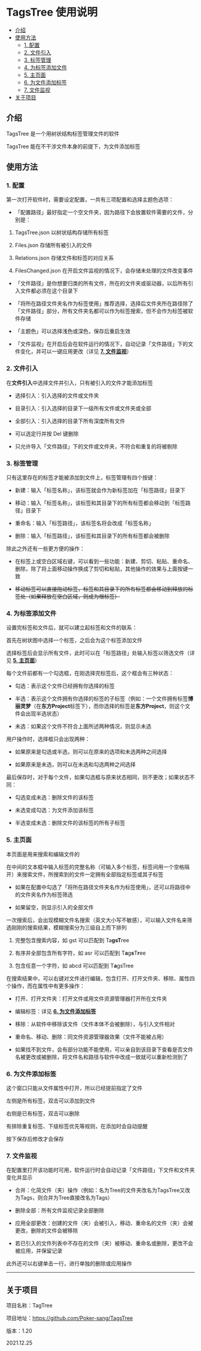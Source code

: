 # TagsTree 使用说明

- [介绍](#介绍)
- [使用方法](#使用方法)
  - [1. 配置](#1-配置)
  - [2. 文件引入](#2-文件引入)
  - [3. 标签管理](#3-标签管理)
  - [4. 为标签添加文件](#4-为标签添加文件)
  - [5. 主页面](#5-主页面)
  - [6. 为文件添加标签](#6-为文件添加标签)
  - [7. 文件监视](#7-文件监视)
- [关于项目](#关于项目)

## 介绍

TagsTree 是一个用树状结构标签管理文件的软件

TagsTree 能在不干涉文件本身的前提下，为文件添加标签

## 使用方法

### 1. 配置

第一次打开软件时，需要设定配置，一共有三项配置和选择主题色选项：

* 「配置路径」最好指定一个空文件夹，因为路径下会放置软件需要的文件，分别是：

1. TagsTree.json 以树状结构存储所有标签

2. Files.json 存储所有被引入的文件

3. Relations.json 存储文件和标签的对应关系

4. FilesChanged.json 在开启文件监视的情况下，会存储未处理的文件改变事件

* 「文件路径」是你想要归类的所有文件，所在的文件夹或驱动器，以后所有引入文件都必须在这个目录下

* 「将所在路径文件夹名作为标签使用」推荐选择，选择后文件夹所在路径除了「文件路径」部分，所有文件夹名都可以作为标签搜索，但不会作为标签被软件存储

* 「主题色」可以选择浅色或深色，保存后重启生效

* 「文件监视」在开启后会在软件运行的情况下，自动记录「文件路径」下的文件变化，并可以一键应用更改（详见 [**7. 文件监视**](#7-文件监视)）

### 2. 文件引入

在**文件引入**中选择文件并引入，只有被引入的文件才能添加标签

* 选择引入：引入选择的文件或文件夹

* 目录引入：引入选择的目录下一级所有文件或文件夹或全部

* 全部引入：引入选择的目录下所有深度所有文件

* 可以选定行并按 Del 键删除

* 只允许导入「文件路径」下的文件或文件夹，不符合和重复的将被剔除

### 3. 标签管理

只有这里存在的标签才能被添加到文件上，标签管理有四个按键：

* 新建：输入「标签名称」，该标签就会作为新标签加在「标签路径」目录下

* 移动：输入「标签名称」，该标签和其目录下的所有标签都会移动到「标签路径」目录下

* 重命名：输入「标签路径」，该标签名将会改成「标签名称」

* 删除：输入「标签路径」，该标签和其目录下的所有标签都会被删除

除此之外还有一些更方便的操作：

* 在标签上或空白区域右键，可以看到一些功能：新建、剪切、粘贴、重命名、删除，除了将上面移动操作换成了剪切和粘贴，其他操作的效果与上面按键一致

* ~~移动标签可以直接拖动标签，标签和其目录下的所有标签都会移动到释放的标签处（如果释放在空白区域，则成为根标签）~~

### 4. 为标签添加文件

设置完标签和文件后，就可以建立起标签和文件的联系：

首先在树状图中选择一个标签，之后会为这个标签添加文件

选择标签后会显示所有文件，此时可以在「标签路径」处输入标签以筛选文件（详见 **[5. 主页面](#5-主页面)**）

每个文件前都有一个勾选框，在刚选择完标签后，这个框会有三种状态：

* 勾选：表示这个文件已经拥有你选择的标签

* 半选：表示这个文件拥有你选择的标签的子标签（例如：一个文件拥有标签**博丽灵梦**（在**东方Project**标签下），而你选择的标签是**东方Project**，则这个文件会出现半选状态）

* 未选：如果这个文件不符合上面所述两种情况，则显示未选

用户操作时，选择框只会出现两种：

* 如果原来是勾选或半选，则可以在原来的选项和未选两种之间选择

* 如果原来是未选，则可以在未选和勾选两种之间选择

最后保存时，对于每个文件，如果勾选框与原来状态相同，则不更改；如果状态不同：

* 勾选变成未选：删除文件的该标签

* 未选变成勾选：为文件添加该标签

* 半选变成未选：删除文件的该标签的所有子标签

### 5. 主页面

本页面是用来搜索和编辑文件的

在中间的文本框中输入标签的完整名称（可输入多个标签，标签间用一个空格隔开）来搜索文件，所搜索到的文件一定拥有全部指定标签或其子标签

* 如果在配置中勾选了「将所在路径文件夹名作为标签使用」，还可以将路径中的文件夹名作为标签筛选

* 如果留空，则显示引入的全部文件

一次搜索后，会出现模糊文件名搜索（英文大小写不敏感），可以输入文件名来筛选刚刚的搜索结果，模糊搜索分为三级自上而下排列

1. 完整包含搜索内容，如 gst 可以匹配到 Ta**gsT**ree

2. 有序并全部包含所有字符，如 asr 可以匹配到 T**a**g**s**T**r**ee

3. 包含任意一个字符，如 abcd 可以匹配到 T**a**gsTree

在搜索结果中，可以右键对文件进行编辑，包含打开、打开文件夹、移除、属性四个操作，而在属性中有更多操作：

* 打开、打开文件夹：打开文件或用文件资源管理器打开所在文件夹

* 编辑标签：详见 [**6. 为文件添加标签**](#6-为文件添加标签)

* 移除：从软件中移除该文件（文件本体不会被删除），与引入文件相对

* 重命名、移动、删除：同文件资源管理器效果（文件不能被占用）

* 如果找不到文件，会有部分功能不能使用，可以亲自到该目录下查看是否文件名被更改或被删除，将文件名和路径与软件中改成一致就可以重新检测到了

### 6. 为文件添加标签

这个窗口只能从文件属性中打开，所以已经提前指定了文件

左侧是所有标签，双击可以添加到文件

右侧是已有标签，双击可以删除

有排除重复标签、下级标签优先等规则，在添加时会自动提醒

按下保存后修改才会保存

### 7. 文件监视

在配置里打开该功能时可用，软件运行时会自动记录「文件路径」下文件和文件夹变化并显示

* 合并：化简文件（夹）操作（例如：名为Tree的文件夹改名为TagsTree又改为Tags，则合并为Tree直接改名为Tags）

* 删除全部：所有文件监视记录全部删除

* 应用全部更改：创建的文件（夹）会被引入，移动、重命名的文件（夹）会被更改，删除的文件会被移除

* 若已引入的文件列表中不存在的文件（夹）被移动、重命名或删除，更改不会被应用，并保留记录

此外还可以右键单击一行，进行单独的删除或应用操作

---

## 关于项目

项目名称：TagTree

项目地址：https://github.com/Poker-sang/TagsTree

版本：1.20

2021.12.25
